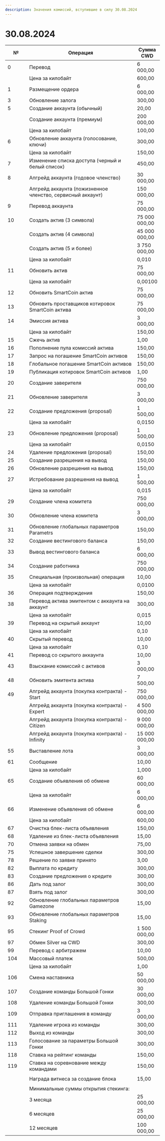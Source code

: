 ```yaml
---
description: Значения комиссий, вступившие в силу 30.08.2024
---
```


# 30.08.2024

<table><thead><tr><th width="75">№</th><th width="522">Операция</th><th>Сумма CWD</th></tr></thead><tbody><tr><td>0</td><td>Перевод</td><td>6 000,00</td></tr><tr><td></td><td>Цена за килобайт</td><td>600,00</td></tr><tr><td>1</td><td>Размещение ордера</td><td>6 000,00</td></tr><tr><td>3</td><td>Обновление залога</td><td>300,00</td></tr><tr><td>5</td><td>Создание аккаунта (обычный)</td><td>20,00</td></tr><tr><td></td><td>Создание аккаунта (премиум)</td><td>200 000,00</td></tr><tr><td></td><td>Цена за килобайт</td><td>100,00</td></tr><tr><td>6</td><td>Обновление аккаунта (голосование, ключи)</td><td>300,00</td></tr><tr><td></td><td>Цена за килобайт</td><td>150,00</td></tr><tr><td>7</td><td>Изменение списка доступа (черный и белый список)</td><td>450,00</td></tr><tr><td>8</td><td>Апгрейд аккаунта (годовое членство)</td><td>30 000,00</td></tr><tr><td></td><td>Апгрейд аккаунта (пожизненное членство, сервисный аккаунт)</td><td>150 000,00</td></tr><tr><td>9</td><td>Перевод аккаунта</td><td>75 000,00</td></tr><tr><td>10</td><td>Создать актив (3 символа)</td><td>75 000 000,00</td></tr><tr><td></td><td>Создать актив (4 символа)</td><td>45 000 000,00</td></tr><tr><td></td><td>Создать актив (5 и более)</td><td>3 750 000,00</td></tr><tr><td></td><td>Цена за килобайт</td><td>0,010</td></tr><tr><td>11</td><td>Обновить актив</td><td>75 000,00</td></tr><tr><td></td><td>Цена за килобайт</td><td>0,00100</td></tr><tr><td>12</td><td>Обновить SmartCoin актив</td><td>75 000,00</td></tr><tr><td>13</td><td>Обновить проставщиков котировок SmartCoin актива</td><td>75 000,00</td></tr><tr><td>14</td><td>Эмиссия актива</td><td>3 000,00</td></tr><tr><td></td><td>Цена за килобайт</td><td>150,00</td></tr><tr><td>15</td><td>Сжечь актив</td><td>1,00</td></tr><tr><td>16</td><td>Пополнение пула комиссий актива</td><td>150,00</td></tr><tr><td>17</td><td>Запрос на погашение SmartCoin активов</td><td>150,00</td></tr><tr><td>18</td><td>Глобальное погашение SmartCoin активов</td><td>150,00</td></tr><tr><td>19</td><td>Публикация котировок SmartCoin активов</td><td>1,00</td></tr><tr><td>20</td><td>Создание заверителя</td><td>750 000,00</td></tr><tr><td>21</td><td>Обновление заверителя</td><td>3 000,00</td></tr><tr><td>22</td><td>Создание предложения (proposal)</td><td>1 500,00</td></tr><tr><td></td><td>Цена за килобайт</td><td>0,0150</td></tr><tr><td>23</td><td>Обновление предложения (proposal)</td><td>1 500,00</td></tr><tr><td></td><td>Цена за килобайт</td><td>0,0150</td></tr><tr><td>24</td><td>Удаление предложения (proposal)</td><td>150,00</td></tr><tr><td>25</td><td>Создание разрешения на вывод</td><td>150,00</td></tr><tr><td>26</td><td>Обновление разрешения на вывод</td><td>150,00</td></tr><tr><td>27</td><td>Истребование разрешения на вывод</td><td>1 500,00</td></tr><tr><td></td><td>Цена за килобайт</td><td>0,015</td></tr><tr><td>29</td><td>Создание члена комитета</td><td>750 000,00</td></tr><tr><td>30</td><td>Обновление члена комитета</td><td>3 000,00</td></tr><tr><td>31</td><td>Обновление глобальных параметров Parametrs</td><td>150,00</td></tr><tr><td>32</td><td>Создание вестингового баланса</td><td>150,00</td></tr><tr><td>33</td><td>Вывод вестингового баланса</td><td>6 000,00</td></tr><tr><td>34</td><td>Создание работника</td><td>750 000,00</td></tr><tr><td>35</td><td>Специальная (произвольная) операция</td><td>10,00</td></tr><tr><td></td><td>Цена за килобайт</td><td>0,0100</td></tr><tr><td>36</td><td>Операция подтверждения</td><td>150,00</td></tr><tr><td>38</td><td>Перевод актива эмитентом с аккаунта на аккаунт</td><td>300,00</td></tr><tr><td></td><td>Цена за килобайт</td><td>0,015</td></tr><tr><td>39</td><td>Перевод на скрытый аккаунт</td><td>10,00</td></tr><tr><td></td><td>Цена за килобайт</td><td>0,10</td></tr><tr><td>40</td><td>Скрытый перевод</td><td>10,00</td></tr><tr><td></td><td>Цена за килобайт</td><td>0,10</td></tr><tr><td>41</td><td>Перевод со скрытого аккаунта</td><td>10,00</td></tr><tr><td>43</td><td>Взыскание комиссий с активов</td><td>3 000,00</td></tr><tr><td>48</td><td>Обновить эмитента актива</td><td>7 500,00</td></tr><tr><td>49</td><td>Апгрейд аккаунта (покупка контракта) - Start</td><td>750 000,00</td></tr><tr><td></td><td>Апгрейд аккаунта (покупка контракта) - Expert</td><td>4 500 000,00</td></tr><tr><td></td><td>Апгрейд аккаунта (покупка контракта) - Citizen</td><td>9 000 000,00</td></tr><tr><td></td><td>Апгрейд аккаунта (покупка контракта) - Infinity</td><td>15 000 000,00</td></tr><tr><td>55</td><td>Выставление лота</td><td>3 000,00</td></tr><tr><td>61</td><td>Сообщение</td><td>10,00</td></tr><tr><td></td><td>Цена за килобайт</td><td>1,000</td></tr><tr><td>65</td><td>Создание объявления об обмене</td><td>60 000,00</td></tr><tr><td></td><td>Цена за килобайт</td><td>6 000,00</td></tr><tr><td>66</td><td>Изменение объявления об обмене</td><td>6 000,00</td></tr><tr><td></td><td>Цена за килобайт</td><td>600,00</td></tr><tr><td>67</td><td>Очистка блек-листа объявления</td><td>150,00</td></tr><tr><td>68</td><td>Удаление из блек-листа объявления</td><td>15,00</td></tr><tr><td>70</td><td>Отмена заявки на обмен</td><td>75,00</td></tr><tr><td>75</td><td>Успешное завершение сделки</td><td>300,00</td></tr><tr><td>78</td><td>Решение по заявке принято</td><td>3,00</td></tr><tr><td>82</td><td>Выплата по кредиту</td><td>300,00</td></tr><tr><td>83</td><td>Создание предложения о кредите</td><td>300,00</td></tr><tr><td>86</td><td>Дать под залог</td><td>300,00</td></tr><tr><td>87</td><td>Взять под залог</td><td>300,00</td></tr><tr><td>92</td><td>Обновление глобальных параметров Gamezone</td><td>15,00</td></tr><tr><td>93</td><td>Обновление глобальных параметров Staking</td><td>15,00</td></tr><tr><td>95</td><td>Стекинг Proof of Crowd</td><td>1 500 000,00</td></tr><tr><td>97</td><td>Обмен Silver на CWD</td><td>300,00</td></tr><tr><td>99</td><td>Перевод с арбитражем</td><td>10,00</td></tr><tr><td>104</td><td>Массовый платеж</td><td>500,00</td></tr><tr><td></td><td>Цена за килобайт</td><td>1,00</td></tr><tr><td>106</td><td>Смена наставника</td><td>50 000,00</td></tr><tr><td>107</td><td>Создание команды Большой Гонки</td><td>30 000,00</td></tr><tr><td>108</td><td>Удаление команды Большой Гонки</td><td>300,00</td></tr><tr><td>109</td><td>Отправка приглашения в команду</td><td>3 000,00</td></tr><tr><td>111</td><td>Удаление игрока из команды</td><td>300,00</td></tr><tr><td>112</td><td>Выход из команды</td><td>300,00</td></tr><tr><td>113</td><td>Голосование за параметры Большой Гонки</td><td>300,00</td></tr><tr><td>118</td><td>Ставка на рейтинг команды</td><td>150,00</td></tr><tr><td>119</td><td>Ставка на соревнование между командами</td><td>150,00</td></tr><tr><td></td><td></td><td></td></tr><tr><td></td><td>Награда витнеса за создание блока</td><td>15,00</td></tr><tr><td></td><td></td><td></td></tr><tr><td></td><td>Минимальные суммы открытия стекинга:</td><td></td></tr><tr><td></td><td>3 месяца</td><td>25 000,00</td></tr><tr><td></td><td>6 месяцев</td><td>25 000,00</td></tr><tr><td></td><td>12 месяцев</td><td>100 000,00</td></tr></tbody></table>
